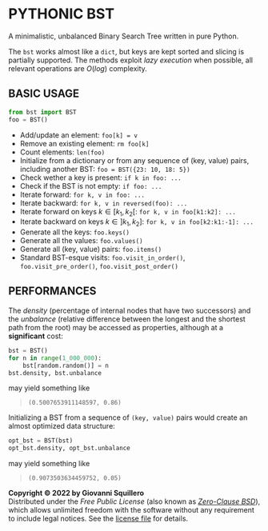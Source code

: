 # PYTHONIC BST

A minimalistic, unbalanced Binary Search Tree written in pure Python.

The `bst` works almost like a `dict`, but keys are kept sorted and slicing is partially supported. The methods exploit *lazy execution* when possible, all relevant operations are $O(log)$ complexity.

## BASIC USAGE

```python
from bst import BST
foo = BST()
```

* Add/update an element: `foo[k] = v`
* Remove an existing element: `rm foo[k]`
* Count elements: `len(foo)`
* Initialize from a dictionary or from any sequence of (key, value) pairs, including another BST: `foo = BST({23: 10, 18: 5})`
* Check wether a key is present: `if k in foo: ...`
* Check if the BST is not empty: `if foo: ...`
* Iterate forward: `for k, v in foo: ...`
* Iterate backward: `for k, v in reversed(foo): ...`
* Iterate forward on keys $k \in [k_1, k_2[$: `for k, v in foo[k1:k2]: ...`
* Iterate backward on keys $k \in ]k_1, k_2]$: `for k, v in foo[k2:k1:-1]: ...`
* Generate all the keys: `foo.keys()`
* Generate all the values: `foo.values()`
* Generate all (key, value) pairs: `foo.items()`
* Standard BST-esque visits: `foo.visit_in_order()`, `foo.visit_pre_order()`, `foo.visit_post_order()`

## PERFORMANCES

The *density* (percentage of internal nodes that have two successors) and the *unbalance* (relative difference between the longest and the shortest path from the root) may be accessed as properties, although at a **significant** cost:

```python
bst = BST()
for n in range(1_000_000):
    bst[random.random()] = n
bst.density, bst.unbalance
```

may yield something like

> `(0.5007653911148597, 0.86)`

Initializing a BST from a sequence of `(key, value)` pairs would create an almost optimized data structure:

```python
opt_bst = BST(bst)
opt_bst.density, opt_bst.unbalance
```

may yield something like

> `(0.9073503634459752, 0.05)`

**Copyright © 2022 by Giovanni Squillero**  
Distributed under the *Free Public License* (also known as [*Zero-Clause BSD*](https://tldrlegal.com/license/bsd-0-clause-license)), which allows unlimited freedom with the software without any requirement to include legal notices. See the [license file](./LICENSE.md) for details.
